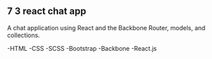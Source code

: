 ## 7 3 react chat app


A chat application using React and the Backbone Router, models, and collections.


-HTML -CSS -SCSS -Bootstrap -Backbone -React.js
